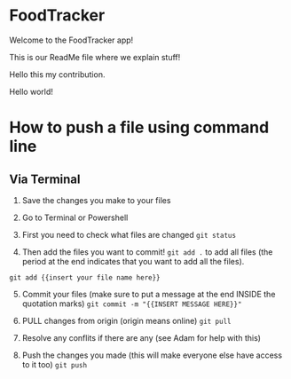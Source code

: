 # FoodTracker
Welcome to the FoodTracker app!

This is our ReadMe file where we explain stuff!

Hello this my contribution.

Hello world!

# How to push a file using command line

## Via Terminal
1. Save the changes you make to your files

2. Go to Terminal or Powershell

3. First you need to check what files are changed
`git status`

4. Then add the files you want to commit!
`git add .` to add all files (the period at the end indicates that you want to add all the files).

`git add {{insert your file name here}}`

5. Commit your files (make sure to put a message at the end INSIDE the quotation marks)
`git commit -m "{{INSERT MESSAGE HERE}}"`

6. PULL changes from origin (origin means online)
`git pull`

7. Resolve any conflits if there are any (see Adam for help with this)

8. Push the changes you made (this will make everyone else have access to it too)
`git push`